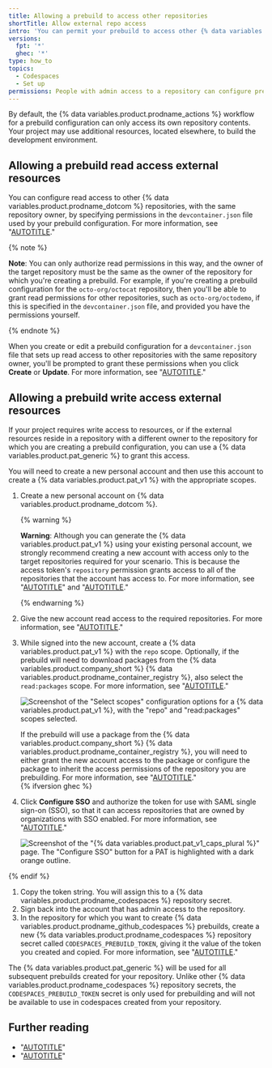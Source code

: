 ```yaml
---
title: Allowing a prebuild to access other repositories
shortTitle: Allow external repo access
intro: 'You can permit your prebuild to access other {% data variables.product.prodname_dotcom %} repositories so that it can be built successfully.'
versions:
  fpt: '*'
  ghec: '*'
type: how_to
topics:
  - Codespaces
  - Set up
permissions: People with admin access to a repository can configure prebuilds for the repository.
---
```


By default, the {% data variables.product.prodname_actions %} workflow for a prebuild configuration can only access its own repository contents. Your project may use additional resources, located elsewhere, to build the development environment.

## Allowing a prebuild read access external resources

You can configure read access to other {% data variables.product.prodname_dotcom %} repositories, with the same repository owner, by specifying permissions in the `devcontainer.json` file used by your prebuild configuration. For more information, see "[AUTOTITLE](/codespaces/managing-your-codespaces/managing-repository-access-for-your-codespaces)."

{% note %}

**Note**: You can only authorize read permissions in this way, and the owner of the target repository must be the same as the owner of the repository for which you're creating a prebuild. For example, if you're creating a prebuild configuration for the `octo-org/octocat` repository, then you'll be able to grant read permissions for other repositories, such as `octo-org/octodemo`, if this is specified in the `devcontainer.json` file, and provided you have the permissions yourself.

{% endnote %}

When you create or edit a prebuild configuration for a `devcontainer.json` file that sets up read access to other repositories with the same repository owner, you'll be prompted to grant these permissions when you click **Create** or **Update**. For more information, see "[AUTOTITLE](/codespaces/prebuilding-your-codespaces/configuring-prebuilds#configuring-prebuilds)."

## Allowing a prebuild write access external resources

If your project requires write access to resources, or if the external resources reside in a repository with a different owner to the repository for which you are creating a prebuild configuration, you can use a {% data variables.product.pat_generic %} to grant this access.

You will need to create a new personal account and then use this account to create a {% data variables.product.pat_v1 %} with the appropriate scopes.

1. Create a new personal account on {% data variables.product.prodname_dotcom %}. 
   
   {% warning %}
   
   **Warning**: Although you can generate the {% data variables.product.pat_v1 %} using your existing personal account, we strongly recommend creating a new account with access only to the target repositories required for your scenario. This is because the access token's `repository` permission grants access to all of the repositories that the account has access to. For more information, see "[AUTOTITLE](/get-started/signing-up-for-github/signing-up-for-a-new-github-account)" and "[AUTOTITLE](/actions/security-guides/security-hardening-for-github-actions#considering-cross-repository-access)."
   
   {% endwarning %}
1. Give the new account read access to the required repositories. For more information, see "[AUTOTITLE](/organizations/managing-user-access-to-your-organizations-repositories/managing-an-individuals-access-to-an-organization-repository)."
1. While signed into the new account, create a {% data variables.product.pat_v1 %} with the `repo` scope. Optionally, if the prebuild will need to download packages from the {% data variables.product.company_short %} {% data variables.product.prodname_container_registry %}, also select the `read:packages` scope. For more information, see "[AUTOTITLE](/authentication/keeping-your-account-and-data-secure/creating-a-personal-access-token)."

   ![Screenshot of the "Select scopes" configuration options for a {% data variables.product.pat_v1 %}, with the "repo" and "read:packages" scopes selected.](/assets/images/help/codespaces/prebuilds-select-scopes.png) 
   
   If the prebuild will use a package from the {% data variables.product.company_short %} {% data variables.product.prodname_container_registry %}, you will need to either grant the new account access to the package or configure the package to inherit the access permissions of the repository you are prebuilding. For more information, see "[AUTOTITLE](/packages/learn-github-packages/configuring-a-packages-access-control-and-visibility)."   
{% ifversion ghec %}
1. Click **Configure SSO** and authorize the token for use with SAML single sign-on (SSO), so that it can access repositories that are owned by organizations with SSO enabled. For more information, see "[AUTOTITLE](/authentication/authenticating-with-saml-single-sign-on/authorizing-a-personal-access-token-for-use-with-saml-single-sign-on)."

   ![Screenshot of the "{% data variables.product.pat_v1_caps_plural %}" page. The "Configure SSO" button for a PAT is highlighted with a dark orange outline.](/assets/images/help/codespaces/configure-SSO-for-PAT.png)

{% endif %}
1. Copy the token string. You will assign this to a {% data variables.product.prodname_codespaces %} repository secret.
1. Sign back into the account that has admin access to the repository. 
1. In the repository for which you want to create {% data variables.product.prodname_github_codespaces %} prebuilds, create a new {% data variables.product.prodname_codespaces %} repository secret called `CODESPACES_PREBUILD_TOKEN`, giving it the value of the token you created and copied. For more information, see "[AUTOTITLE](/codespaces/managing-codespaces-for-your-organization/managing-encrypted-secrets-for-your-repository-and-organization-for-github-codespaces#adding-secrets-for-a-repository)."

The {% data variables.product.pat_generic %} will be used for all subsequent prebuilds created for your repository. Unlike other {% data variables.product.prodname_codespaces %} repository secrets, the `CODESPACES_PREBUILD_TOKEN` secret is only used for prebuilding and will not be available to use in codespaces created from your repository.

## Further reading

- "[AUTOTITLE](/codespaces/prebuilding-your-codespaces/configuring-prebuilds)"
- "[AUTOTITLE](/codespaces/troubleshooting/troubleshooting-prebuilds)"
